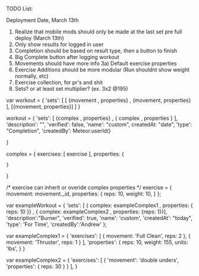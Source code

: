 TODO List:

Deployment Date, March 13th

1) Realize that mobile mods should only be made at the last set pre full deploy (March 13th)
8) Only show results for logged in user
2) Completion should be based on result type, then a button to finish
5) Big Complete button after logging workout
3) Movements should have more info
3a) Default exercise properties
4) Exercise Additions should be more modular (Run shouldnt show weight normally, etc)
7) Exercise collection, for pr's and shit
6) Sets? or at least set multiplier? (ex. 3x2 @195)

var workout = {
    'sets': [ [ {movement , properties} , {movement, properties} ], [{movement, properties}] ]
}


workout = {
    'sets': [ {complex , properties} , { complex , properties } ],
    'description': "",
    'verified': false,
    'name': "custom",
    createdAt: "date",
    'type': "Completion",
    'createdBy': Meteor.userId()
    
}

complex = {
    exercises: [ exercise ],
    properties: {
        
    }
}

/* exercise can inherit or overide complex properties */
exercise = {
    movement: movement._id,
    properties: {
        reps: 10,
        weight: 10,
    }
};

var exampleWorkout = {
    'sets': [ { complex: exampleComplex1 , properties: { reps: 10 }} , { complex: exampleComplex2 , properties: {reps: 1}}],
    'description':"Burner",
    'verified': true,
    'name': 'custom',
    'createdAt': "today",
    'type': 'For Time',
    'createdBy':'Andrew'
};

var exampleComplex1 = {
    'exercises': [
        { movement: 'Full Clean',
          reps: 2 },
        { movement: 'Thruster',
          reps: 1 }
    ],
    'properties': {
        reps: 10,
        weight: 155,
        units: 'lbs',
    }
}

var exampleComplex2 = {
    'exercises': [
        {
            'movement': 'double unders',
            'properties': {
                reps: 30
            }
        }
    ],
}
